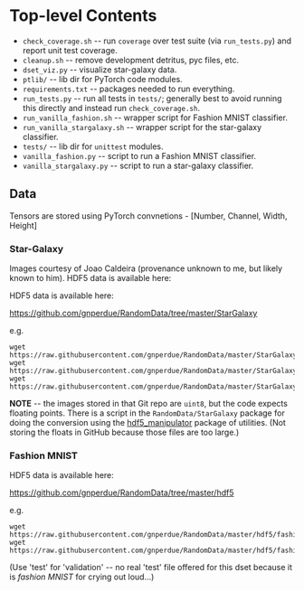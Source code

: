 # Top-level Contents

* `check_coverage.sh` -- run `coverage` over test suite (via `run_tests.py`)
  and report unit test coverage.
* `cleanup.sh` -- remove development detritus, pyc files, etc.
* `dset_viz.py` -- visualize star-galaxy data.
* `ptlib/` -- lib dir for PyTorch code modules.
* `requirements.txt` -- packages needed to run everything.
* `run_tests.py` -- run all tests in `tests/`; generally best to avoid running
  this directly and instead run `check_coverage.sh`.
* `run_vanilla_fashion.sh` -- wrapper script for Fashion MNIST classifier.
* `run_vanilla_stargalaxy.sh` -- wrapper script for the star-galaxy classifier.
* `tests/` -- lib dir for `unittest` modules.
* `vanilla_fashion.py` -- script to run a Fashion MNIST classifier.
* `vanilla_stargalaxy.py` -- script to run a star-galaxy classifier.

## Data

Tensors are stored using PyTorch convnetions - [Number, Channel, Width, Height]

### Star-Galaxy

Images courtesy of Joao Caldeira (provenance unknown to me, but likely known to
him). HDF5 data is available here:

HDF5 data is available here:

https://github.com/gnperdue/RandomData/tree/master/StarGalaxy

e.g.

```
wget https://raw.githubusercontent.com/gnperdue/RandomData/master/StarGalaxy/stargalaxy_real_pt_test.hdf5
wget https://raw.githubusercontent.com/gnperdue/RandomData/master/StarGalaxy/stargalaxy_real_pt_train.hdf5
wget https://raw.githubusercontent.com/gnperdue/RandomData/master/StarGalaxy/stargalaxy_real_pt_valid.hdf5
```

**NOTE** -- the images stored in that Git repo are `uint8`, but the code expects
floating points. There is a script in the `RandomData/StarGalaxy` package for
doing the conversion using the [hdf5_manipulator](https://github.com/gnperdue/hdf5_manipulator)
package of utilities. (Not storing the floats in GitHub because those files are
too large.)

### Fashion MNIST

HDF5 data is available here:

https://github.com/gnperdue/RandomData/tree/master/hdf5

e.g.

```
wget https://raw.githubusercontent.com/gnperdue/RandomData/master/hdf5/fashion_test.hdf5
wget https://raw.githubusercontent.com/gnperdue/RandomData/master/hdf5/fashion_train.hdf5
```

(Use 'test' for 'validation' -- no real 'test' file offered for this dset
because it is _fashion MNIST_ for crying out loud...)
